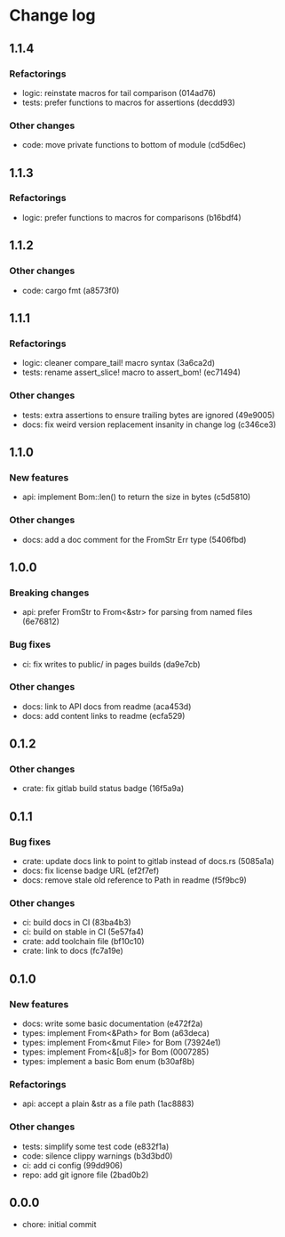 # Change log

## 1.1.4

### Refactorings

* logic: reinstate macros for tail comparison (014ad76)
* tests: prefer functions to macros for assertions (decdd93)

### Other changes

* code: move private functions to bottom of module (cd5d6ec)

## 1.1.3

### Refactorings

* logic: prefer functions to macros for comparisons (b16bdf4)

## 1.1.2

### Other changes

* code: cargo fmt (a8573f0)

## 1.1.1

### Refactorings

* logic: cleaner compare_tail! macro syntax (3a6ca2d)
* tests: rename assert_slice! macro to assert_bom! (ec71494)

### Other changes

* tests: extra assertions to ensure trailing bytes are ignored (49e9005)
* docs: fix weird version replacement insanity in change log (c346ce3)

## 1.1.0

### New features

* api: implement Bom::len() to return the size in bytes (c5d5810)

### Other changes

* docs: add a doc comment for the FromStr Err type (5406fbd)

## 1.0.0

### Breaking changes

* api: prefer FromStr to From<&str> for parsing from named files (6e76812)

### Bug fixes

* ci: fix writes to public/ in pages builds (da9e7cb)

### Other changes

* docs: link to API docs from readme (aca453d)
* docs: add content links to readme (ecfa529)

## 0.1.2

### Other changes

* crate: fix gitlab build status badge (16f5a9a)

## 0.1.1

### Bug fixes

* crate: update docs link to point to gitlab instead of docs.rs (5085a1a)
* docs: fix license badge URL (ef2f7ef)
* docs: remove stale old reference to Path in readme (f5f9bc9)

### Other changes

* ci: build docs in CI (83ba4b3)
* ci: build on stable in CI (5e57fa4)
* crate: add toolchain file (bf10c10)
* crate: link to docs (fc7a19e)

## 0.1.0

### New features

* docs: write some basic documentation (e472f2a)
* types: implement From<&Path> for Bom (a63deca)
* types: implement From<&mut File> for Bom (73924e1)
* types: implement From<&[u8]> for Bom (0007285)
* types: implement a basic Bom enum (b30af8b)

### Refactorings

* api: accept a plain &str as a file path (1ac8883)

### Other changes

* tests: simplify some test code (e832f1a)
* code: silence clippy warnings (b3d3bd0)
* ci: add ci config (99dd906)
* repo: add git ignore file (2bad0b2)

## 0.0.0

* chore: initial commit

